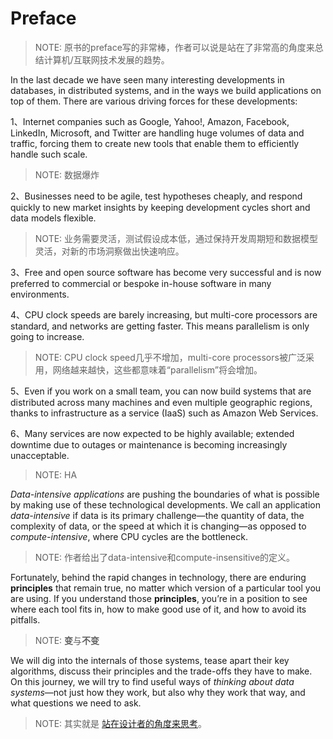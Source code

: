 # Preface

> NOTE: 原书的preface写的非常棒，作者可以说是站在了非常高的角度来总结计算机/互联网技术发展的趋势。

In the last decade we have seen many interesting developments in databases, in distributed systems, and in the ways we build applications on top of them. There are various driving forces for these developments:

1、Internet companies such as Google, Yahoo!, Amazon, Facebook, LinkedIn, Microsoft, and Twitter are handling huge volumes of data and traffic, forcing them to create new tools that enable them to efficiently handle such scale.

> NOTE: 数据爆炸

2、Businesses need to be agile, test hypotheses cheaply, and respond quickly to new market insights by keeping development cycles short and data models flexible.

> NOTE: 业务需要灵活，测试假设成本低，通过保持开发周期短和数据模型灵活，对新的市场洞察做出快速响应。

3、Free and open source software has become very successful and is now preferred to commercial or bespoke in-house software in many environments.

4、CPU clock speeds are barely increasing, but multi-core processors are standard, and networks are getting faster. This means parallelism is only going to increase.

> NOTE: CPU clock speed几乎不增加，multi-core processors被广泛采用，网络越来越快，这些都意味着“parallelism”将会增加。

5、Even if you work on a small team, you can now build systems that are distributed across many machines and even multiple geographic regions, thanks to infrastructure as a service (IaaS) such as Amazon Web Services.

6、Many services are now expected to be highly available; extended downtime due to outages or maintenance is becoming increasingly unacceptable.

> NOTE: HA

*Data-intensive applications* are pushing the boundaries of what is possible by making use of these technological developments. We call an application *data-intensive* if data is its primary challenge—the quantity of data, the complexity of data, or the speed at which it is changing—as opposed to *compute-intensive*, where CPU cycles are the bottleneck.

> NOTE: 作者给出了data-intensive和compute-insensitive的定义。



Fortunately, behind the rapid changes in technology, there are enduring **principles** that remain true, no matter which version of a particular tool you are using. If you understand those **principles**, you’re in a position to see where each tool fits in, how to make good use of it, and how to avoid its pitfalls.

> NOTE: **变**与**不变**

We will dig into the internals of those systems, tease apart their key algorithms, discuss their principles and the trade-offs they have to make. On this journey, we will try to find useful ways of *thinking about data systems*—not just how they work, but also why they work that way, and what questions we need to ask.

> NOTE: 其实就是 [站在设计者的角度来思考](https://dengking.github.io/Post/Thoughts)。

